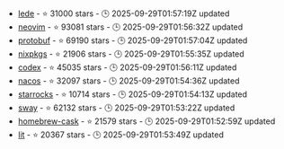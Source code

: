 - [lede](https://github.com/coolsnowwolf/lede) - ⭐ 31000 stars - 🕒 2025-09-29T01:57:19Z updated
- [neovim](https://github.com/neovim/neovim) - ⭐ 93081 stars - 🕒 2025-09-29T01:56:32Z updated
- [protobuf](https://github.com/protocolbuffers/protobuf) - ⭐ 69190 stars - 🕒 2025-09-29T01:57:04Z updated
- [nixpkgs](https://github.com/NixOS/nixpkgs) - ⭐ 21906 stars - 🕒 2025-09-29T01:55:35Z updated
- [codex](https://github.com/openai/codex) - ⭐ 45035 stars - 🕒 2025-09-29T01:56:11Z updated
- [nacos](https://github.com/alibaba/nacos) - ⭐ 32097 stars - 🕒 2025-09-29T01:54:36Z updated
- [starrocks](https://github.com/StarRocks/starrocks) - ⭐ 10714 stars - 🕒 2025-09-29T01:54:13Z updated
- [sway](https://github.com/FuelLabs/sway) - ⭐ 62132 stars - 🕒 2025-09-29T01:53:22Z updated
- [homebrew-cask](https://github.com/Homebrew/homebrew-cask) - ⭐ 21579 stars - 🕒 2025-09-29T01:52:59Z updated
- [lit](https://github.com/lit/lit) - ⭐ 20367 stars - 🕒 2025-09-29T01:53:49Z updated
